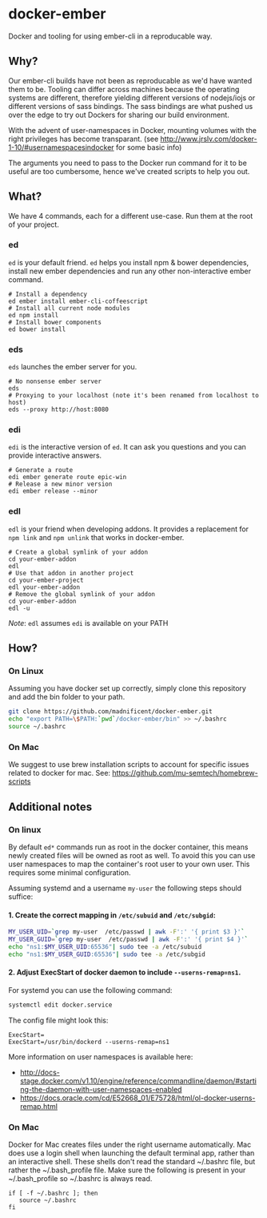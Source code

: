 # docker-ember

Docker and tooling for using ember-cli in a reproducable way.

## Why?

Our ember-cli builds have not been as reproducable as we'd have wanted
them to be.  Tooling can differ across machines because the operating
systems are different, therefore yielding different versions of
nodejs/iojs or different versions of sass bindings.  The sass bindings
are what pushed us over the edge to try out Dockers for sharing our
build environment.

With the advent of user-namespaces in Docker, mounting volumes with
the right privileges has become
transparant. (see http://www.jrslv.com/docker-1-10/#usernamespacesindocker
for some basic info)

The arguments you need to pass to the Docker run command for it to be
useful are too cumbersome, hence we've created scripts to help you
out.

## What?

We have 4 commands, each for a different use-case.  Run them at the
root of your project.

### ed

`ed` is your default friend.  `ed` helps you install npm & bower
dependencies, install new ember dependencies and run any other
non-interactive ember command.

    # Install a dependency
    ed ember install ember-cli-coffeescript
    # Install all current node modules
    ed npm install
    # Install bower components
    ed bower install

### eds

`eds` launches the ember server for you.

    # No nonsense ember server
    eds
    # Proxying to your localhost (note it's been renamed from localhost to host)
    eds --proxy http://host:8080

### edi

`edi` is the interactive version of `ed`.  It can ask you questions
and you can provide interactive answers.

    # Generate a route
    edi ember generate route epic-win
    # Release a new minor version
    edi ember release --minor

### edl
`edl` is your friend when developing addons. It provides a replacement for `npm link` and `npm unlink` that works in docker-ember. 

    # Create a global symlink of your addon
    cd your-ember-addon
    edl
    # Use that addon in another project
    cd your-ember-project
    edl your-ember-addon
    # Remove the global symlink of your addon
    cd your-ember-addon
    edl -u

*Note*: `edl` assumes `edi` is available on your PATH

## How?

### On Linux
Assuming you have docker set up correctly, simply clone this repository and add the bin folder to your path.
```bash
git clone https://github.com/madnificent/docker-ember.git
echo "export PATH=\$PATH:`pwd`/docker-ember/bin" >> ~/.bashrc
source ~/.bashrc
```
### On Mac
We suggest to use brew installation scripts to account for specific issues related to docker for mac.
See: https://github.com/mu-semtech/homebrew-scripts

## Additional notes

### On linux

By default `ed*` commands run as root in the docker container, this means newly created files will be owned as root as well. To avoid this you can use user namespaces to map the container's root user to your own user. This requires some minimal configuration.

Assuming systemd and a username `my-user` the following steps should suffice:

#### 1. Create the correct mapping in `/etc/subuid` and `/etc/subgid`:

```bash
MY_USER_UID=`grep my-user  /etc/passwd | awk -F':' '{ print $3 }'`
MY_USER_GUID=`grep my-user  /etc/passwd | awk -F':' '{ print $4 }'`
echo "ns1:$MY_USER_UID:65536"| sudo tee -a /etc/subuid
echo "ns1:$MY_USER_GUID:65536"| sudo tee -a /etc/subgid
```

#### 2. Adjust ExecStart of docker daemon to include `--userns-remap=ns1`.

For systemd you can use the following command:
```bash
systemctl edit docker.service
```

The config file might look this:
```
ExecStart=
ExecStart=/usr/bin/dockerd --userns-remap=ns1
```

More information on user namespaces is available here:
 * http://docs-stage.docker.com/v1.10/engine/reference/commandline/daemon/#starting-the-daemon-with-user-namespaces-enabled
 * https://docs.oracle.com/cd/E52668_01/E75728/html/ol-docker-userns-remap.html

### On Mac

Docker for Mac creates files under the right username automatically.  Mac does use a login shell when launching the default terminal app, rather than an interactive shell.  These shells don't read the standard ~/.bashrc file, but rather the ~/.bash\_profile file.  Make sure the following is present in your ~/.bash\_profile so ~/.bashrc is always read.

```
if [ -f ~/.bashrc ]; then
   source ~/.bashrc
fi
```
